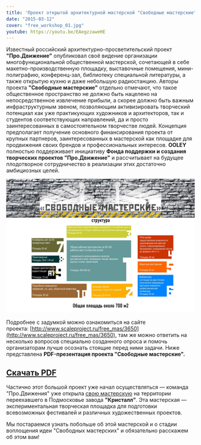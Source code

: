 ```yaml
---
title: 'Проект открытой архитектурной мастерской "Свободные мастерские"'
date: "2015-03-12"
cover: "free_workshop_01.jpg"
youtube: https://youtu.be/EAegzzaweHE
---
```


Известный российский архитектурно-просветительский проект **"Про.Движение"** опубликовал своё видение организации многофункциональной общественной мастерской, сочетающей в себе макетно-производственную площадку, выставочные помещения, мини-полиграфию, конференц-зал, библиотеку специальной литературы, а также открытую кухню и даже небольшую радиостанцию. Авторы проекта **"Свободные мастерские"** отдельно отмечают, что такое общественное пространство не должно быть нацелено на непосредственное извлечение прибыли, а скорее должно быть важным инфраструктурным звеном, позволяющим активизировать творческий потенциал как уже практикующих художников и архитекторов, так и студентов соответствующих направлений, да и просто заинтересованных в самостоятельном творчестве людей. Концепция предполагает получение основного финансирования проекта от крупных партнеров, заинтересованных в мастерской как площадке для продвижения своих брендов и профессиональных интересов. **OOLEY** полностью поддерживает инициативу **Фонда поддержки и создания творческих проектов "Про.Движение"** и рассчитывает на будущее плодотворное сотрудничество в реализации этих достаточно амбициозных целей.


![Структура свободных мастерских](./free_workshops_structure.jpg)

Подробнее с задумкой можно ознакомиться на сайте проекта: [http://www.scaleproject.ru/free_mas/3650](http://www.scaleproject.ru/free_mas/3650), там же можно ответить на несколько вопросов специально созданного опроса и помочь организаторам лучше осознать стоящие перед ними задачи. Ниже представлена **PDF-презентация проекта "Свободные мастерские".**

## [Скачать PDF](/pdf/free_workshops_release.pdf)


Частично этот большой проект уже начал осуществляться — команда "Про.Движения" уже открыла [свою мастерскую](http://www.scaleproject.ru/workshop) на территории переехавшего в Подмосковье завода **"Кристалл"**. Эта мастерская — экспериментальная творческая площадка для подготовки всевозможных фестивалей и различных художественных проектов.


Мы постараемся узнать побольше об этой мастерской и о стадии воплощения идеи "Свободных мастерских" и обязательно расскажем об этом вам!
